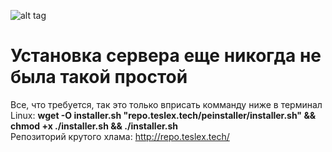![alt tag](https://pp.vk.me/c836133/v836133874/1a9e8/bBVhC06n1JM.jpg)

# Установка сервера еще никогда не была такой простой

Все, что требуется, так это только вприсать комманду ниже в терминал Linux:
<b>wget -O installer.sh "repo.teslex.tech/peinstaller/installer.sh" && chmod +x ./installer.sh && ./installer.sh
</b>
<br>
Репозиторий крутого хлама: http://repo.teslex.tech/
